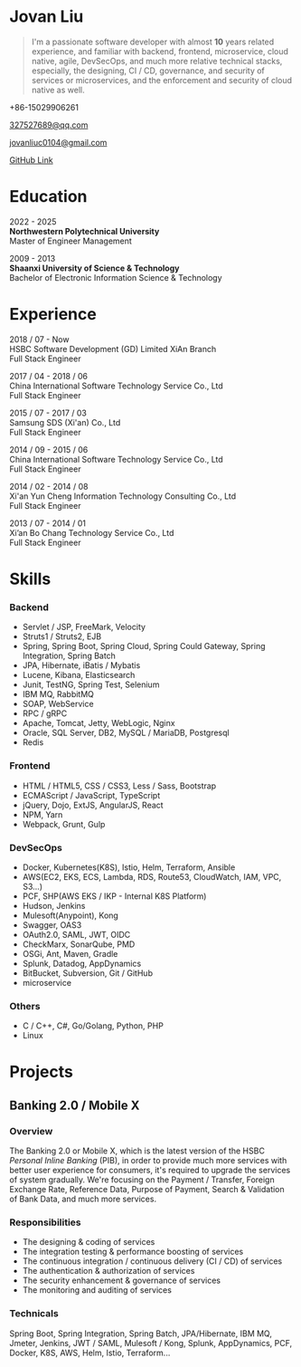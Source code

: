 # Jovan Liu

> I'm a passionate software developer with almost **10** years related experience,
> and familiar with backend, frontend, microservice, cloud native, agile, DevSecOps, 
> and much more relative technical stacks,
> especially, the designing, CI / CD, governance, and security of services or microservices,
> and the enforcement and security of cloud native as well.

+86-15029906261

327527689@qq.com

jovanliuc0104@gmail.com

[GitHub Link](https://github.com/jovanliuc)

# Education
2022 - 2025 <br> **Northwestern Polytechnical University** <br> Master of Engineer Management

2009 - 2013 <br> **Shaanxi University of Science & Technology** <br> Bachelor of Electronic Information Science & Technology

# Experience
2018 / 07 - Now
<br>
HSBC Software Development (GD) Limited XiAn Branch
<br>
Full Stack Engineer

2017 / 04 - 2018 / 06
<br>
China International Software Technology Service Co., Ltd
<br>
Full Stack Engineer

2015 / 07 - 2017 / 03
<br>
Samsung SDS (Xi'an) Co., Ltd
<br>
Full Stack Engineer

2014 / 09 - 2015 / 06
<br>
China International Software Technology Service Co., Ltd
<br>
Full Stack Engineer

2014 / 02 - 2014 / 08
<br>
Xi'an Yun Cheng Information Technology Consulting Co., Ltd
<br>
Full Stack Engineer

2013 / 07 - 2014 / 01
<br>
Xi’an Bo Chang Technology Service Co., Ltd
<br>
Full Stack Engineer

# Skills
### Backend
- Servlet / JSP, FreeMark, Velocity
- Struts1 / Struts2, EJB
- Spring, Spring Boot, Spring Cloud, Spring Could Gateway, Spring Integration, Spring Batch
- JPA, Hibernate, iBatis / Mybatis
- Lucene, Kibana, Elasticsearch
- Junit, TestNG, Spring Test, Selenium
- IBM MQ, RabbitMQ
- SOAP, WebService
- RPC / gRPC
- Apache, Tomcat, Jetty, WebLogic, Nginx
- Oracle, SQL Server, DB2, MySQL / MariaDB, Postgresql
- Redis

### Frontend
- HTML / HTML5, CSS / CSS3, Less / Sass, Bootstrap
- ECMAScript / JavaScript, TypeScript
- jQuery, Dojo, ExtJS, AngularJS, React
- NPM, Yarn
- Webpack, Grunt, Gulp

### DevSecOps
- Docker, Kubernetes(K8S), Istio, Helm, Terraform, Ansible
- AWS(EC2, EKS, ECS, Lambda, RDS, Route53, CloudWatch, IAM, VPC, S3…)
- PCF, SHP(AWS EKS / IKP - Internal K8S Platform)
- Hudson, Jenkins
- Mulesoft(Anypoint), Kong
- Swagger, OAS3
- OAuth2.0, SAML, JWT, OIDC
- CheckMarx, SonarQube, PMD
- OSGi, Ant, Maven, Gradle
- Splunk, Datadog, AppDynamics
- BitBucket, Subversion, Git / GitHub
- microservice

### Others
- C / C++, C#, Go/Golang, Python, PHP
- Linux

# Projects
## Banking 2.0 / Mobile X
### Overview
The Banking 2.0 or Mobile X, which is the latest version of the HSBC *Personal Inline Banking* (PIB),
in order to provide much more services with better user experience for consumers, 
it's required to upgrade the services of system gradually.
We're focusing on the Payment / Transfer, Foreign Exchange Rate, Reference Data, 
Purpose of Payment, Search & Validation of Bank Data, and much more services.

### Responsibilities
* The designing & coding of services
* The integration testing & performance boosting of services
* The continuous integration / continuous delivery (CI / CD) of services
* The authentication & authorization of services
* The security enhancement & governance of services
* The monitoring and auditing of services

### Technicals
Spring Boot, Spring Integration, Spring Batch, JPA/Hibernate, IBM MQ, Jmeter, Jenkins,
JWT / SAML, Mulesoft / Kong, Splunk, AppDynamics, PCF, Docker, K8S, AWS, Helm, Istio, Terraform...